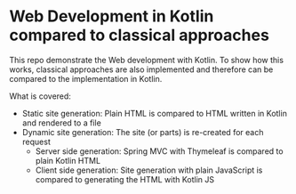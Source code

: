 # Web Development in Kotlin compared to classical approaches

This repo demonstrate the Web development with Kotlin.
To show how this works, classical approaches are also implemented
and therefore can be compared to the implementation in Kotlin.

What is covered:
* Static site generation: Plain HTML is compared to HTML written in 
  Kotlin and rendered to a file
*  Dynamic site generation: The site (or parts) is re-created for each request
   * Server side generation: Spring MVC with Thymeleaf is compared to 
     plain Kotlin HTML
   * Client side generation: Site generation with plain JavaScript is 
     compared to generating the HTML with Kotlin JS


